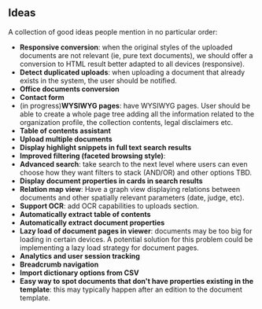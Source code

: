 ## Ideas

A collection of good ideas people mention in no particular order:

* **Responsive conversion**: when the original styles of the uploaded documents are not relevant (ie, pure text documents), we should offer a conversion to HTML result better adapted to all devices (responsive).
* **Detect duplicated uploads**: when uploading a document that already exists in the system, the user should be notified.
* **Office documents conversion**
* **Contact form**
* (in progress)**WYSIWYG pages**: have WYSIWYG pages. User should be able to create a whole page tree adding all the information related to the organization profile, the collection contents, legal disclaimers etc.
* **Table of contents assistant**
* **Upload multiple documents**
* **Display highlight snippets in full text search results**
* **Improved filtering (faceted browsing style)**:
* **Advanced search**: take search to the next level where users can even choose how they want filters to stack (AND/OR) and other options TBD.
* **Display document properties in cards in search results**
* **Relation map view**: Have a graph view displaying relations between documents and other spatially relevant parameters (date, judge, etc).
* **Support OCR**: add OCR capabilities to uploads section.
* **Automatically extract table of contents**
* **Automatically extract document properties**
* **Lazy load of document pages in viewer**: documents may be too big for loading in certain devices. A potential solution for this problem could be implementing a lazy load strategy for document pages.
* **Analytics and user session tracking**
* **Breadcrumb navigation**
* **Import dictionary options from CSV**
* **Easy way to spot documents that don't have properties existing in the template**: this may typically happen after an edition to the document template.
